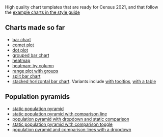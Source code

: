 High quality chart templates that are ready for Census 2021, and that follow the [example charts in the style guide](https://ons-design.notion.site/Chart-types-e916b8337b064aab9d4ee0db0f56eb86)

## Charts made so far
- [bar chart](https://onsvisual.github.io/census-charts/bar-chart/index.html)
- [comet plot](https://onsvisual.github.io/census-charts/comet-plot/index.html)
- [dot plot](https://onsvisual.github.io/census-charts/dot-plot/index.html)
- [grouped bar chart](https://onsvisual.github.io/census-charts/grouped-bar-chart/index.html)
- [heatmap](https://onsvisual.github.io/census-charts/heatmap/index.html)
- [heatmap: by column](https://onsvisual.github.io/census-charts/heatmap-per-column/index.html)
- [range plot with groups](https://onsvisual.github.io/census-charts/range-plot/index.html)
- [split bar chart](https://onsvisual.github.io/census-charts/split-bar-chart/index.html)
- [stacked horizontal bar chart](https://onsvisual.github.io/census-charts/stacked-horizontal-bar-chart/index.html). Variants include [with tooltips](https://www.ons.gov.uk/visualisations/dvc2226/figure_2/index.html), [with a table](https://www.ons.gov.uk/visualisations/dvc2226/figure_5/index.html)

## Population pyramids
- [static population pyramid](https://onsvisual.github.io/census-charts/static-population-pyramid)
- [static population pyramid with comparison line](https://onsvisual.github.io/census-charts/static-population-pyramid-with-comparison)
- [population pyramid with dropdown and static comparison](https://onsvisual.github.io/census-charts/population-pyramid-with-dropdown)
- [static population pyramid with comparison toggle](https://onsvisual.github.io/census-charts/population-pyramid-with-interactive-comparison)
- [population pyramid and comparison lines with a dropdown](https://onsvisual.github.io/census-charts/population-pyramid-with-dropdown-and-interactive-comparison)
